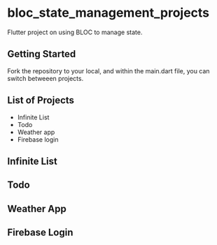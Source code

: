 # bloc_state_management_projects

Flutter project on using BLOC to manage state.

## Getting Started

Fork the repository to your local, and within the main.dart file, you can switch betweeen projects.

## List of Projects
- Infinite List
- Todo
- Weather app
- Firebase login


## Infinite List

## Todo


## Weather App


## Firebase Login
